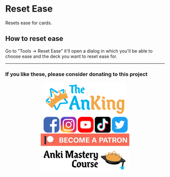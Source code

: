 # Reset Ease
Resets ease for cards.
 
## How to reset ease
Go to "Tools -> Reset Ease" it'll open a dialog in which you'll be able to choose ease and the deck you want to reset ease for.

---
### If you like these, please consider donating to this project

<center><div style="vertical-align:middle;"><a href="https://www.theanking.com"><img src="https://raw.githubusercontent.com/AnKingMed/My-images/master/AnKing/TheAnKing-New.png?raw=true"></a></div></center>

<center>&nbsp;<a href="https://www.facebook.com/ankingmed"><img src="https://raw.githubusercontent.com/AnKingMed/My-images/master/Social/FB.png?raw=true"></a>
<a href="https://www.instagram.com/ankingmed"><img src="https://raw.githubusercontent.com/AnKingMed/My-images/master/Social/Instagram.png?raw=true"></a>
<a href="https://www.youtube.com/theanking"><img src="https://raw.githubusercontent.com/AnKingMed/My-images/master/Social/YT.png?raw=true"></a>
<a href="https://www.tiktok.com/@ankingmed"><img src="https://raw.githubusercontent.com/AnKingMed/My-images/master/Social/TikTok.png?raw=true"></a>
<a href="https://www.twitter.com/ankingmed"><img src="https://raw.githubusercontent.com/AnKingMed/My-images/master/Social/Twitter.png?raw=true"></a></center>

<div><center><a href="https://www.theanking.com/vip"><img src="https://raw.githubusercontent.com/AnKingMed/My-images/master/AnKing/Patreon.jpg?raw=true"></a></center></div>



<div><center><a href="https://courses.theanking.com"><img src="https://raw.githubusercontent.com/AnKingMed/My-images/master/AnKing/MasteryCourse.png?raw=true"></a></center></div>
